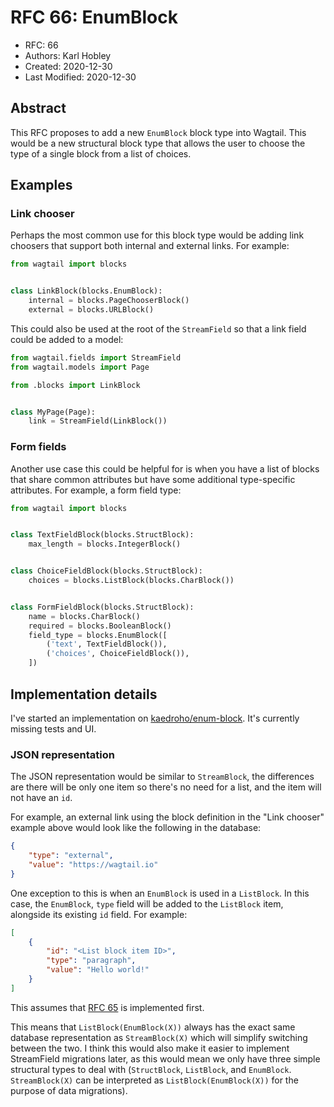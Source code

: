 # RFC 66: EnumBlock

* RFC: 66
* Authors: Karl Hobley
* Created: 2020-12-30
* Last Modified: 2020-12-30

## Abstract

This RFC proposes to add a new ``EnumBlock`` block type into Wagtail.
This would be a new structural block type that allows the user to choose the type of a single block from a list of choices.

## Examples

### Link chooser

Perhaps the most common use for this block type would be adding link choosers that support both internal and external links. For example:

```python
from wagtail import blocks


class LinkBlock(blocks.EnumBlock):
    internal = blocks.PageChooserBlock()
    external = blocks.URLBlock()
```

This could also be used at the root of the ``StreamField`` so that a link field could be added to a model:

```python
from wagtail.fields import StreamField
from wagtail.models import Page

from .blocks import LinkBlock


class MyPage(Page):
    link = StreamField(LinkBlock())
```

### Form fields

Another use case this could be helpful for is when you have a list of blocks that share common attributes but have some additional type-specific attributes. For example, a form field type:

```python
from wagtail import blocks


class TextFieldBlock(blocks.StructBlock):
    max_length = blocks.IntegerBlock()


class ChoiceFieldBlock(blocks.StructBlock):
    choices = blocks.ListBlock(blocks.CharBlock())


class FormFieldBlock(blocks.StructBlock):
    name = blocks.CharBlock()
    required = blocks.BooleanBlock()
    field_type = blocks.EnumBlock([
        ('text', TextFieldBlock()),
        ('choices', ChoiceFieldBlock()),
    ])
```

## Implementation details

I've started an implementation on [kaedroho/enum-block](https://github.com/wagtail/wagtail/compare/master...kaedroho:enum-block). It's currently missing tests and UI.

### JSON representation

The JSON representation would be similar to ``StreamBlock``, the differences are there will be only one item so there's no need for a list, and the item will not have an ``id``.

For example, an external link using the block definition in the "Link chooser" example above would look like the following in the database:

```json
{
    "type": "external",
    "value": "https://wagtail.io"
}
```

One exception to this is when an ``EnumBlock`` is used in a ``ListBlock``. In this case, the ``EnumBlock``, ``type`` field will be added to the ``ListBlock`` item, alongside its existing ``id`` field. For example:

```json
[
    {
        "id": "<List block item ID>",
        "type": "paragraph",
        "value": "Hello world!"
    }
]
```

This assumes that [RFC 65](https://github.com/wagtail/rfcs/pull/65) is implemented first.

This means that ``ListBlock(EnumBlock(X))`` always has the exact same database representation as ``StreamBlock(X)`` which will simplify switching between the two. I think this would also make it easier to implement StreamField migrations later, as this would mean we only have three simple structural types to deal with (``StructBlock``, ``ListBlock``, and ``EnumBlock``. ``StreamBlock(X)`` can be interpreted as ``ListBlock(EnumBlock(X))`` for the purpose of data migrations).
